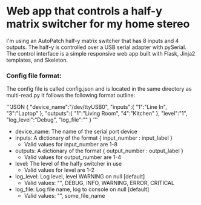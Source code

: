 # Web app that controls a half-y matrix switcher for my home stereo

I'm using an AutoPatch half-y matrix switcher that has 8 inputs and 4 outputs.
The half-y is controlled over a USB serial adapter with pySerial.
The control interface is a simple responsive web app built with Flask, Jinja2 templates, and Skeleton.

### Config file format:

The config file is called config.json and is located in the same directory as multi-read.py
It follows the following format outline:

'''JSON
{
    "device_name":"/dev/ttyUSB0",
    "inputs":{
        "1":"Line In",
        "3":"Laptop"
    },
    "outputs":{
        "1":"Living Room",
        "4":"Kitchen"
    },
    "level":"1",
    "log_level":"Debug",
    "log_file":""
}
'''

* device_name: The name of the serial port device
* inputs: A dictionary of the format { input_number : input_label }
  * Valid values for input_number are 1-8
* outputs: A dictionary of the format { output_number : output_label }
  * Valid values for output_number are 1-4
* level: The level of the halfy switcher in use
  * Valid values for level are 1-2
* log_level: Log level, level WARNING on null [default]
  * Valid values: "", DEBUG, INFO, WARNING, ERROR, CRITICAL
* log_file: Log file name, log to console on null [default]
  * Valid values: "", some_file_name